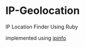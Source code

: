 # IP-Geolocation
IP Location Finder Using Ruby

implemented using <a href=http://ipinfo.io/>ipinfo</a>
